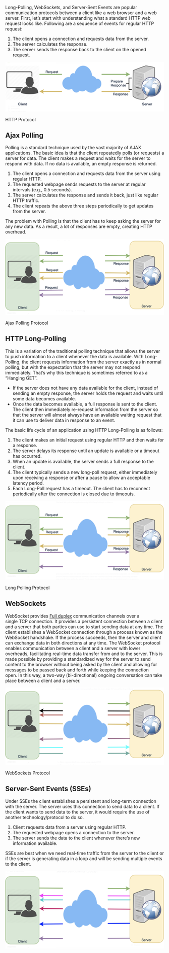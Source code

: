Long-Polling, WebSockets, and Server-Sent Events are popular communication protocols between a client like a web browser and a web server. First, let’s start with understanding what a standard HTTP web request looks like. Following are a sequence of events for regular HTTP request:

1.  The client opens a connection and requests data from the server.
2.  The server calculates the response.
3.  The server sends the response back to the client on the opened request.

![HTTP Protocol](../Assets/Long-Polling_vs_WebSockets_vs_Server-Sent_Events_1.png)

HTTP Protocol

## Ajax Polling

Polling is a standard technique used by the vast majority of AJAX applications. The basic idea is that the client repeatedly polls (or requests) a server for data. The client makes a request and waits for the server to respond with data. If no data is available, an empty response is returned.

1.  The client opens a connection and requests data from the server using regular HTTP.
2.  The requested webpage sends requests to the server at regular intervals (e.g., 0.5 seconds).
3.  The server calculates the response and sends it back, just like regular HTTP traffic.
4.  The client repeats the above three steps periodically to get updates from the server.

The problem with Polling is that the client has to keep asking the server for any new data. As a result, a lot of responses are empty, creating HTTP overhead.

![Ajax Polling Protocol](../Assets/Long-Polling_vs_WebSockets_vs_Server-Sent_Events_2.png)

Ajax Polling Protocol

## HTTP Long-Polling

This is a variation of the traditional polling technique that allows the server to push information to a client whenever the data is available. With Long-Polling, the client requests information from the server exactly as in normal polling, but with the expectation that the server may not respond immediately. That’s why this technique is sometimes referred to as a “Hanging GET”.

-   If the server does not have any data available for the client, instead of sending an empty response, the server holds the request and waits until some data becomes available.
-   Once the data becomes available, a full response is sent to the client. The client then immediately re-request information from the server so that the server will almost always have an available waiting request that it can use to deliver data in response to an event.

The basic life cycle of an application using HTTP Long-Polling is as follows:

1.  The client makes an initial request using regular HTTP and then waits for a response.
2.  The server delays its response until an update is available or a timeout has occurred.
3.  When an update is available, the server sends a full response to the client.
4.  The client typically sends a new long-poll request, either immediately upon receiving a response or after a pause to allow an acceptable latency period.
5.  Each Long-Poll request has a timeout. The client has to reconnect periodically after the connection is closed due to timeouts.

![Long Polling Protocol](../Assets/Long-Polling_vs_WebSockets_vs_Server-Sent_Events_3.png)

Long Polling Protocol

## WebSockets

WebSocket provides [Full duplex](https://en.wikipedia.org/wiki/Duplex_(telecommunications)#Full_duplex) communication channels over a single TCP connection. It provides a persistent connection between a client and a server that both parties can use to start sending data at any time. The client establishes a WebSocket connection through a process known as the WebSocket handshake. If the process succeeds, then the server and client can exchange data in both directions at any time. The WebSocket protocol enables communication between a client and a server with lower overheads, facilitating real-time data transfer from and to the server. This is made possible by providing a standardized way for the server to send content to the browser without being asked by the client and allowing for messages to be passed back and forth while keeping the connection open. In this way, a two-way (bi-directional) ongoing conversation can take place between a client and a server.

![WebSockets Protocol](../Assets/Long-Polling_vs_WebSockets_vs_Server-Sent_Events_4.png)

WebSockets Protocol

## Server-Sent Events (SSEs)

Under SSEs the client establishes a persistent and long-term connection with the server. The server uses this connection to send data to a client. If the client wants to send data to the server, it would require the use of another technology/protocol to do so.

1.  Client requests data from a server using regular HTTP.
2.  The requested webpage opens a connection to the server.
3.  The server sends the data to the client whenever there’s new information available.

SSEs are best when we need real-time traffic from the server to the client or if the server is generating data in a loop and will be sending multiple events to the client.

![Server-Sent Events](../Assets/Long-Polling_vs_WebSockets_vs_Server-Sent_Events_5.png)